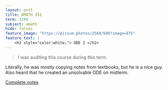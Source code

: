 ```yaml
---
layout: post
title: AMATH 351
term: 1195
subject: amath
hide: falses
feature_image: "https://picsum.photos/2560/600?image=875"
feature_text: |
    <h2 style="color:white;"> ODE 2 </h2>
---
```


 > I was auditing this course during this term.

Literally, he was mostly copying notes from textbooks, but he is a nice guy. Also heard that he created an unsolvable ODE on midterm.

[Complete notes](/pdfs/1195/amath351.pdf)
